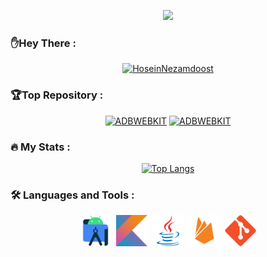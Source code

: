 <p align="center">

<div id="header" align="center">
  <img src="https://media1.giphy.com/media/f3iwJFOVOwuy7K6FFw/giphy.gif?cid=ecf05e4767ajadd2a7cetclujx6j5f0370m9fcb66pdpqhyz&rid=giphy.gif&ct=g" width="300"/>
</div>

### :hand:Hey There :

<p align="center"><a href="https://github.com/HoseinNezamdoot"><img title="HoseinNezamdoost" src="https://github-readme-stats.vercel.app/api?username=HoseinNezamdoost&show_icons=true&include_all_commits=true&theme=dracula&cache_seconds=3200"></a>
</p>

### :trophy:Top Repository :

<p align="center">
<a href="https://github.com/HoseinNezamdoost/NikeStore"><img title="ADBWEBKIT" src="https://github-readme-stats.vercel.app/api/pin/?username=HoseinNezamdoost&repo=NikeStore&theme=dracula"></a>
  <a href="https://github.com/HoseinNezamdoost/StudentApplicxation"><img title="ADBWEBKIT" src="https://github-readme-stats.vercel.app/api/pin/?username=HoseinNezamdoost&repo=StudentApplication&theme=dracula"></a>

### :fire: My Stats :

<div align="center">

[![Top Langs](https://github-readme-stats.vercel.app/api/top-langs/?username=HoseinNezamdoost&layout=compact&theme=vision-friendly-dark)](https://github.com/anuraghazra/github-readme-stats)
</div>

### :hammer_and_wrench: Languages and Tools :
<div align="center">
  <img src="https://github.com/devicons/devicon/blob/master/icons/androidstudio/androidstudio-original.svg" title="android" alt="android" width="50" height="50"/>&nbsp;
  <img src="https://github.com/devicons/devicon/blob/master/icons/kotlin/kotlin-original.svg" title="kotlin" alt="kotlin" width="50" height="50"/>&nbsp;
  <img src="https://github.com/devicons/devicon/blob/master/icons/java/java-original.svg" title="Java" alt="Java" width="50" height="50"/>&nbsp;
  <img src="https://github.com/devicons/devicon/blob/master/icons/firebase/firebase-plain.svg" title="Firebase" alt="Firebase" width="50" height="50"/>&nbsp;
  <img src="https://github.com/devicons/devicon/blob/master/icons/git/git-original.svg" title="Git" **alt="Git" width="50" height="50"/>
</div>

</p>
